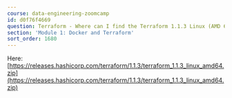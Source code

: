 ```yaml
---
course: data-engineering-zoomcamp
id: d0f76f4669
question: Terraform - Where can I find the Terraform 1.1.3 Linux (AMD 64)?
section: 'Module 1: Docker and Terraform'
sort_order: 1680
---
```


Here: [https://releases.hashicorp.com/terraform/1.1.3/terraform_1.1.3_linux_amd64.zip](https://releases.hashicorp.com/terraform/1.1.3/terraform_1.1.3_linux_amd64.zip)

